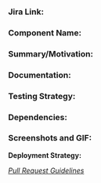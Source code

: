 <!---
Each pull request has a Issue Type attached with it.
Issue type can be one of Feature, BugFix, Documentation, Technical, Security.
Add issue type as a labels
-->

### Jira Link:
<!--- Reference the link to story present in Jira:-->
<!-- [Jira](jira_url)  -->

### Component Name:
<!--- Explain what changes or new features/components are introduced.
eg: A new module/plugin/task/feature.
-->

### Summary/Motivation:
<!--- Mention the steps carried out to achieve the change along with the motivation (if any). -->

### Documentation:
<!--- List the documents that were created or updated (if any). -->

### Testing Strategy:
<!--- Mention the major things to test along with the steps to test. -->

### Dependencies:
<!--- Mention any dependencies if present along with any relevant information/links. -->

### Screenshots and GIF:
<!--- For UI/visual changes upload gif and screenshots. Tool for recording gif: http://recordit.co/ -->

**Deployment Strategy:**
<!--- Mention the steps to deploy code along with proper deployment and rollback strategies if some extra steps are needed to be performed. You can list deployment steps as follows:

- Deploy SQS queue. eg: Deploy create-pool-update-sqs
- Deploy Lambda. eg: Deploy user-reset-mfa Lambda
- Deploy SNS Topic eg: Deploy create-demandpool-sns
- Run database migration eg: Create workblock data-store
- Setup ES. eg: Create pool-search data-store
- Update NACL Rules. eg: Update NACL rule for performance interface
- Update permissions stack. eg: Deploy Permissions for ASA subsystem
- Update CNM. eg: Update cnm of calendar service
- Update service. eg: Update user-management-service
-->

*[Pull Request Guidelines](https://bitly.com/cf_pullrequests "Pull Request Guidelines")*
